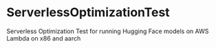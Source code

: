 # ServerlessOptimizationTest
Serverless Optimization Test for running Hugging Face models on AWS Lambda on x86 and aarch
